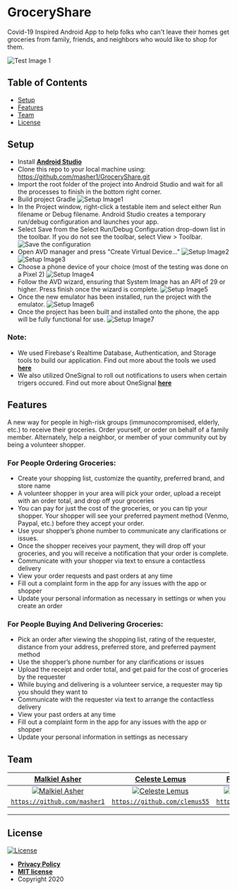 # GroceryShare
Covid-19 Inspired Android App to help folks who can't leave their homes get groceries from family, friends, and neighbors who would like to shop for them.

![Test Image 1](https://github.com/masher1/GroceryShare/blob/malkiel/app/src/img/SocialScreen.png)

## Table of Contents
- [Setup](#setup)
- [Features](#features)
- [Team](#team)
- [License](#license)

## Setup
- Install **[Android Studio](https://developer.android.com/studio)**
- Clone this repo to your local machine using: https://github.com/masher1/GroceryShare.git
- Import the root folder of the project into Android Studio and wait for all the processes to finish in the bottom right corner.
- Build project Gradle
![Setup Image1](https://github.com/masher1/GroceryShare/blob/master/app/src/img/Instructions%20pic%201.png)
- In the Project window, right-click a testable item and select either Run filename or Debug filename. Android Studio creates a temporary run/debug configuration and launches your app.
- Select Save from the Select Run/Debug Configuration drop-down list in the toolbar. If you do not see the toolbar, select View > Toolbar.
![Save the configuration](./app/src/img/rundebug-saveconfiguration_2x.png)
- Open AVD manager and press "Create Virtual Device..."
![Setup Image2](https://github.com/masher1/GroceryShare/blob/master/app/src/img/Instruction%20pic%202.png)
![Setup Image3](https://github.com/masher1/GroceryShare/blob/master/app/src/img/Instruction%20pic%203.png)
- Choose a phone device of your choice (most of the testing was done on a Pixel 2)
![Setup Image4](https://github.com/masher1/GroceryShare/blob/master/app/src/img/Instruction%20pic%204.png)
- Follow the AVD wizard, ensuring that System Image has an API of 29 or higher. Press finish once the wizard is complete. 
![Setup Image5](https://github.com/masher1/GroceryShare/blob/master/app/src/img/Instruction%20pic%205.png)
- Once the new emulator has been installed, run the project with the emulator.
![Setup Image6](https://github.com/masher1/GroceryShare/blob/master/app/src/img/Instruction%20pic%206.png)
- Once the project has been built and installed onto the phone, the app will be fully functional for use.
![Setup Image7](https://github.com/masher1/GroceryShare/blob/master/app/src/img/Instruction%20pic%207.png)

### Note:
- We used Firebase's Realtime Database, Authentication, and Storage tools to build our application. Find out more about the tools we used **[here](https://firebase.google.com/)**
- We also utilized OneSignal to roll out notifications to users when certain trigers occured. Find out more about OneSignal **[here](https://app.onesignal.com/)**

## Features

A new way for people in high-risk groups (immunocompromised, elderly, etc.) to receive their groceries. Order yourself, or order on behalf of a family member. Alternately, help a neighbor, or member of your community out by being a volunteer shopper.

### For People Ordering Groceries:
- Create your shopping list, customize the quantity, preferred brand, and store name
- A volunteer shopper in your area will pick your order, upload a receipt with an order total, and drop off your groceries
- You can pay for just the cost of the groceries, or you can tip your shopper. Your shopper will see your preferred payment method (Venmo, Paypal, etc.) before they accept your order.
- Use your shopper’s phone number to communicate any clarifications or issues.
- Once the shopper receives your payment, they will drop off your groceries, and you will receive a notification that your order is complete.
- Communicate with your shopper via text to ensure a contactless delivery
- View your order requests and past orders at any time
- Fill out a complaint form in the app for any issues with the app or shopper
- Update your personal information as necessary in settings or when you create an order

### For People Buying And Delivering Groceries:
- Pick an order after viewing the shopping list, rating of the requester, distance from your address, preferred store, and preferred payment method
- Use the shopper’s phone number for any clarifications or issues
- Upload the receipt and order total, and get paid for the cost of groceries by the requester
- While buying and delivering is a volunteer service, a requester may tip you should they want to
- Communicate with the requester via text to arrange the contactless delivery
- View your past orders at any time
- Fill out a complaint form in the app for any issues with the app or shopper
- Update your personal information in settings as necessary



## Team

| <a href="https://malkielasher.com" target="_blank">**Malkiel Asher**</a> | <a href="https://www.linkedin.com/in/celeste-lemus-806083195/" target="_blank">**Celeste Lemus**</a> | <a href="https://www.linkedin.com/in/fiona-powers-beggs-518a21170/" target="_blank">**Fiona Powers Beggs**</a> | <a href="https://www.linkedin.com/in/john-sobieski-a9811b195/" target="_blank">**John Sobieski**</a> |
| :---: |:---: | :---: | :---: |
| [![Malkiel Asher](https://avatars2.githubusercontent.com/u/44737740?s=60&v=4s=200)](https://malkielasher.com) | [![Celeste Lemus](https://avatars0.githubusercontent.com/u/47994727?s=460&v=4&s=200)](https://www.linkedin.com/in/celeste-lemus-806083195/) | [![Fiona Powers Beggs](https://avatars3.githubusercontent.com/u/59042926?s=460&v=4&s=200)](https://www.linkedin.com/in/fiona-powers-beggs-518a21170/) | [![John Sobieski](https://avatars0.githubusercontent.com/u/35733259?s=460&v=4&s=200)](https://www.linkedin.com/in/john-sobieski-a9811b195/) 
| <a href="http://github.com/masher1" target="_blank">`https://github.com/masher1`</a> | <a href="https://github.com/clemus55" target="_blank">`https://github.com/clemus55`</a> | <a href="https://github.com/fcpowe" target="_blank">`https://github.com/fcpowe`</a> | <a href="https://github.com/jfsobieski" target="_blank">`https://github.com/jfsobieski`</a> |

---

## License
[![License](http://img.shields.io/:license-mit-blue.svg?style=flat-square)](http://badges.mit-license.org)

- **[Privacy Policy](https://github.com/masher1/GroceryShare/blob/malkiel/app/src/img/PrivacyPolicy.txt)**
- **[MIT license](http://opensource.org/licenses/mit-license.php)**
- Copyright 2020

